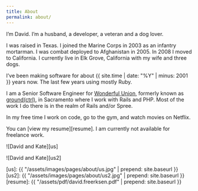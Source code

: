 ```yaml
---
title: About
permalink: about/
---
```


I’m David. I’m a husband, a developer, a veteran and a dog lover.

I was raised in Texas. I joined the Marine Corps in 2003 as an infantry mortarman. I was combat deployed to Afghanistan in 2005. In 2008 I moved to California. I currently live in Elk Grove, California with my wife and three dogs.

I’ve been making software for about {{ site.time | date: "%Y" | minus: 2001 }} years now. The last few years using mostly Ruby.

I am a Senior Software Engineer for [Wonderful Union][wun], formerly known as [ground(ctrl)][gctrl], in Sacramento where I work with Rails and PHP. Most of the work I do there is in the realm of Rails and/or Spree.

In my free time I work on code, go to the gym, and watch movies on Netflix.

You can [view my resume][resume]. I am currently not available for freelance work.

![David and Kate][us]

![David and Kate][us2]

[us]:     {{ "/assets/images/pages/about/us.jpg" | prepend: site.baseurl }}
[us2]:    {{ "/assets/images/pages/about/us2.jpg" | prepend: site.baseurl }}
[resume]: {{ "/assets/pdf/david.freerksen.pdf" | prepend: site.baseurl }}

[wun]:   http://wonderfulunion.com
[gctrl]: http://groundctrl.com
